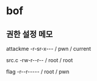 # bof

## 권한 설정 메모

attackme -r-sr-x--- / pwn / current

src.c -rw-r--r-- / root / root

flag -r--r----- / root / pwn
